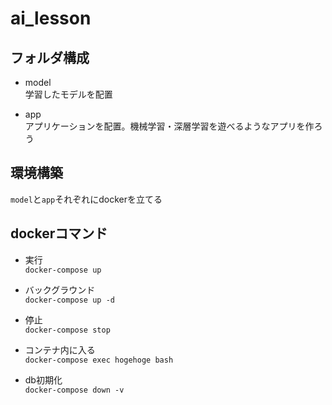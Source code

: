 # ai_lesson

## フォルダ構成

- model  
学習したモデルを配置

- app  
アプリケーションを配置。機械学習・深層学習を遊べるようなアプリを作ろう


## 環境構築

`model`と`app`それぞれにdockerを立てる

## dockerコマンド

- 実行  
`docker-compose up`

- バックグラウンド  
`docker-compose up -d`

- 停止  
`docker-compose stop`

- コンテナ内に入る  
`docker-compose exec hogehoge bash`

- db初期化  
`docker-compose down -v`